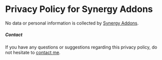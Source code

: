 # Privacy Policy for Synergy Addons

No data or personal information is collected by [Synergy Addons](https://chrome.google.com/webstore/detail/synergy-addons/nbicokodplfghgllebkialdbpdljfinc).

##### Contact

If you have any questions or suggestions regarding this privacy policy, do not hesitate to [contact me](mailto:evan@evangubarev.com?subject=Synergy%20Addons%20-%20Privacy&body=Hello%20Evan%20G%2C%0D%0A%0D%0ASincerely%2C%0D%0AUser%20of%20Synergy%20Addons).
